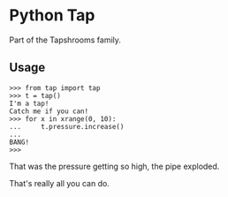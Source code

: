Python Tap
===

Part of the Tapshrooms family.

Usage
---
```
>>> from tap import tap
>>> t = tap()
I'm a tap!
Catch me if you can!
>>> for x in xrange(0, 10):
...		t.pressure.increase()
...
BANG!
>>>
```
That was the pressure getting so high, the pipe exploded.

That's really all you can do.